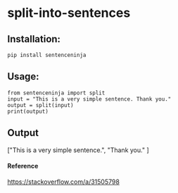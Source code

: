 # split-into-sentences

## Installation:

```
pip install sentenceninja
```

## Usage:

```
from sentenceninja import split
input = "This is a very simple sentence. Thank you."
output = split(input)
print(output)
```

## Output

["This is a very simple sentence.",
 "Thank you."
]

#### Reference

https://stackoverflow.com/a/31505798

